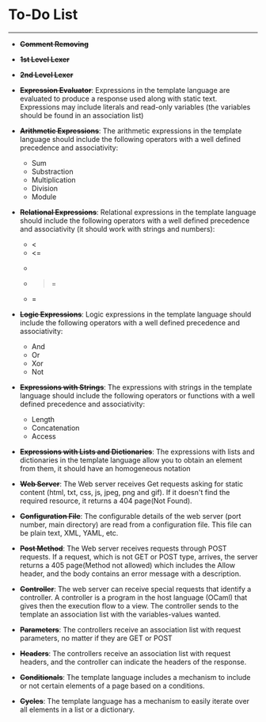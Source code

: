 # To-Do List #

---

  * ~~**Comment Removing**~~
  * ~~**1st Level Lexer**~~
  * ~~**2nd Level Lexer**~~
  * ~~**Expression Evaluator**~~: Expressions in the template language are evaluated to produce a response used along with static text. Expressions may include literals and read-only variables (the variables should be found in an association list)
  * ~~**Arithmetic Expressions**~~: The arithmetic expressions in the template language should include the following operators with a well defined precedence and associativity:
    * Sum
    * Substraction
    * Multiplication
    * Division
    * Module
  * ~~**Relational Expressions**~~: Relational expressions in the template language should include the following operators with a well defined precedence and associativity (it should work with strings and numbers):
    * <
    * <=
    * >
    * >=
    * =
  * ~~**Logic Expressions**~~: Logic expressions in the template language should include the following operators with a well defined precedence and associativity:
    * And
    * Or
    * Xor
    * Not
  * ~~**Expressions with Strings**~~: The expressions with strings in the template language should include the following operators or functions with a well defined precedence and associativity:
    * Length
    * Concatenation
    * Access
  * ~~**Expressions with Lists and Dictionaries**~~: The expressions with lists and dictionaries in the template language allow you to obtain an element from them, it should have an homogeneous notation

  * ~~**Web Server**~~: The Web server receives Get requests asking for static content (html, txt, css, js, jpeg, png and gif). If it doesn't find the required resource, it returns a 404 page(Not Found).

  * ~~**Configuration File**~~: The configurable details of the web server (port number, main directory) are read from a configuration file. This file can be plain text, XML, YAML, etc.

  * ~~**Post Method**~~: The Web server receives requests through POST requests. If a request, which is not GET or POST type, arrives, the server returns a 405 page(Method not allowed) which includes the Allow header, and the body contains an error message with a description.

  * ~~**Controller**~~: The web server can receive special requests that identify a controller. A controller is a program in the host language (OCaml) that gives then the execution flow to a view. The controller sends to the template an association list with the variables-values wanted.

  * ~~**Parameters**~~: The controllers receive an association list with request parameters, no matter if they are GET or POST

  * ~~**Headers**~~: The controllers receive an association list with request headers, and the controller can indicate the headers of the response.

  * ~~**Conditionals**~~: The template language includes a mechanism to include or not certain elements of a page based on a conditions.

  * ~~**Cycles**~~: The template language has a mechanism to easily iterate over all elements in a list or a dictionary.